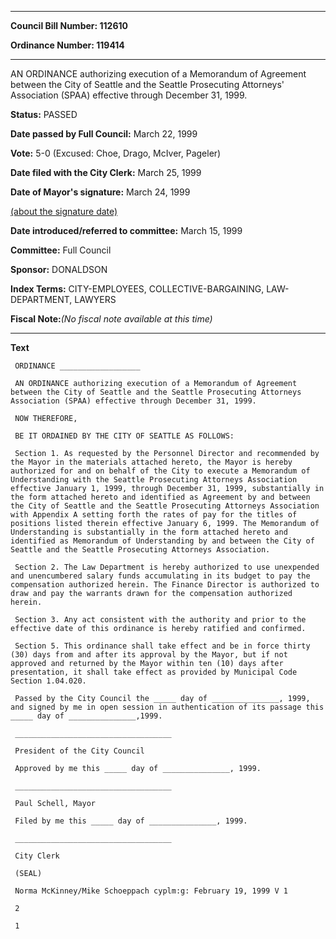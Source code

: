 

********

**Council Bill Number: 112610**
   
**Ordinance Number: 119414**
********

 AN ORDINANCE authorizing execution of a Memorandum of Agreement between the City of Seattle and the Seattle Prosecuting Attorneys' Association (SPAA) effective through December 31, 1999.

**Status:** PASSED
   
**Date passed by Full Council:** March 22, 1999
   
**Vote:** 5-0 (Excused: Choe, Drago, McIver, Pageler)
   
**Date filed with the City Clerk:** March 25, 1999
   
**Date of Mayor's signature:** March 24, 1999
   
[(about the signature date)](/~public/approvaldate.htm)
   
   
   
**Date introduced/referred to committee:** March 15, 1999
   
**Committee:** Full Council
   
**Sponsor:** DONALDSON
   
   
**Index Terms:** CITY-EMPLOYEES, COLLECTIVE-BARGAINING, LAW-DEPARTMENT, LAWYERS

**Fiscal Note:**_(No fiscal note available at this time)_

********

**Text**
   
```
 ORDINANCE __________________

 AN ORDINANCE authorizing execution of a Memorandum of Agreement between the City of Seattle and the Seattle Prosecuting Attorneys Association (SPAA) effective through December 31, 1999.

 NOW THEREFORE,

 BE IT ORDAINED BY THE CITY OF SEATTLE AS FOLLOWS:

 Section 1. As requested by the Personnel Director and recommended by the Mayor in the materials attached hereto, the Mayor is hereby authorized for and on behalf of the City to execute a Memorandum of Understanding with the Seattle Prosecuting Attorneys Association effective January 1, 1999, through December 31, 1999, substantially in the form attached hereto and identified as Agreement by and between the City of Seattle and the Seattle Prosecuting Attorneys Association with Appendix A setting forth the rates of pay for the titles of positions listed therein effective January 6, 1999. The Memorandum of Understanding is substantially in the form attached hereto and identified as Memorandum of Understanding by and between the City of Seattle and the Seattle Prosecuting Attorneys Association.

 Section 2. The Law Department is hereby authorized to use unexpended and unencumbered salary funds accumulating in its budget to pay the compensation authorized herein. The Finance Director is authorized to draw and pay the warrants drawn for the compensation authorized herein.

 Section 3. Any act consistent with the authority and prior to the effective date of this ordinance is hereby ratified and confirmed.

 Section 5. This ordinance shall take effect and be in force thirty (30) days from and after its approval by the Mayor, but if not approved and returned by the Mayor within ten (10) days after presentation, it shall take effect as provided by Municipal Code Section 1.04.020.

 Passed by the City Council the _____ day of _______________, 1999, and signed by me in open session in authentication of its passage this _____ day of _______________,1999.

 ___________________________________

 President of the City Council

 Approved by me this _____ day of _______________, 1999.

 ___________________________________

 Paul Schell, Mayor

 Filed by me this _____ day of _______________, 1999.

 ___________________________________

 City Clerk

 (SEAL)

 Norma McKinney/Mike Schoeppach cyplm:g: February 19, 1999 V 1

 2

 1

```
